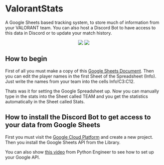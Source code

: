 # ValorantStats
A Google Sheets based tracking system, to store much of information from your VALORANT team. You can also host a Discord Bot to have access to this data in Discord or to update your match history.

<p align="center">
  </a>
  <a href="https://twitter.com/liiquidsilver"><img src="https://img.shields.io/badge/Twitter-@LiiquidSilver-1da1f2.svg?logo=twitter?style=for-the-badge&logo=appveyor"></a>
  <a href="https://www.twitch.tv/monkaaaaaaa"><img src="https://img.shields.io/badge/Twitch-monkaaaaaaa-blueviolet"></a>
  
</p>

## How to begin
First of all you must make a copy of this <a href="https://docs.google.com/spreadsheets/d/1vpNyLf-vzPHh88zD2xacgQFGOTUvunAH3pKrY9RcR6Y/edit?usp=sharing">Google Sheets Document</a>.
Then you can edit the player names in the first Sheet of the Spreadsheet (Info). Just write the names from your team into the cells Info!C3:C12.

Thats was it for setting the Google Spreadsheet up. Now you can manually type in the stats into the Sheet called TEAM and you get the statistics automatically in the Sheet called Stats.

## How to install the Discord Bot to get access to your data from Google Sheets
First you must visit the <a href="https://console.cloud.google.com/apis/dashboard">Google Cloud Platform</a> and create a new project.
Then you install the Google Sheets API from the Library.

You can also show <a href="https://www.youtube.com/watch?v=T1vqS1NL89E&list=LL&index=4&t=501s">this video</a> from Python Engineer to see how to set up your Google API.
